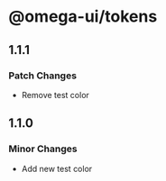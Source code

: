 # @omega-ui/tokens

## 1.1.1

### Patch Changes

- Remove test color

## 1.1.0

### Minor Changes

- Add new test color
